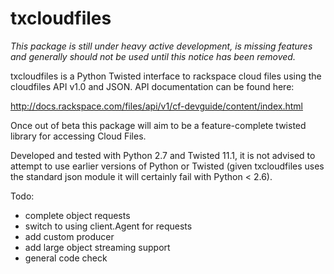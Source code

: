 txcloudfiles
============

*This package is still under heavy active development, is missing features and*
*generally should not be used until this notice has been removed.*

txcloudfiles is a Python Twisted interface to rackspace cloud files using the
cloudfiles API v1.0 and JSON. API documentation can be found here:

http://docs.rackspace.com/files/api/v1/cf-devguide/content/index.html

Once out of beta this package will aim to be a feature-complete twisted library
for accessing Cloud Files.

Developed and tested with Python 2.7 and Twisted 11.1, it is not advised to
attempt to use earlier versions of Python or Twisted (given txcloudfiles uses
the standard json module it will certainly fail with Python < 2.6).

Todo:
 * complete object requests
 * switch to using client.Agent for requests
 * add custom producer
 * add large object streaming support
 * general code check


